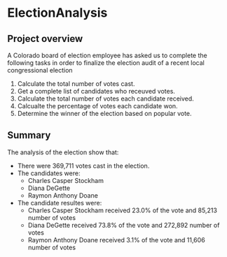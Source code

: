 # ElectionAnalysis

## Project overview
A Colorado board of election employee has asked us to complete the following tasks in order to finalize the election audit of a recent local congressional election

1. Calculate the total number of votes cast.
2. Get a complete list of candidates who receuved votes.
3. Calculate the total number of votes each candidate received.
4. Calcualte the percentage of votes each candidate won.
5. Determine the winner of the election based on popular vote.

## Summary
The analysis of the election show that:
- There were 369,711 votes cast in the election.
- The candidates were:
  - Charles Casper Stockham
  - Diana DeGette
  - Raymon Anthony Doane
- The candidate resultes were:
  - Charles Casper Stockham received 23.0% of the vote and 85,213 number of votes
  - Diana DeGette received 73.8% of the vote and 272,892 number of votes
  - Raymon Anthony Doane received 3.1% of the vote and 11,606 number of votes
